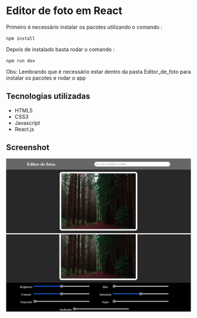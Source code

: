 # Editor de foto em React

  Primeiro é necessário instalar os pacotes utilizando o comando :
  ```
npm install
  ```
  Depois de instalado basta rodar o comando :
```
npm run dev
```
Obs: Lembrando que é necessário estar dentro da pasta Editor_de_foto para instalar os pacotes e rodar o app

## Tecnologias utilizadas

<ul>
  <li>HTML5</li>
  <li>CSS3</li>
  <li>Javascript</li>
  <li>React.js</li>
</ul>

## Screenshot

  <img src="Screenshot1.png">

  <img src="Screenshot2.png">

